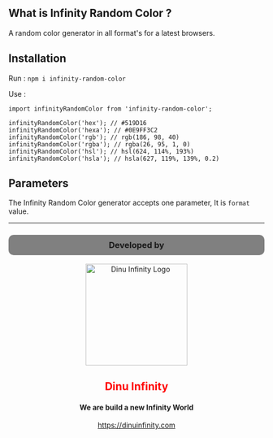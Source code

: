 ## What is Infinity Random Color ?

A random color generator in all format's for a latest browsers.

## Installation

Run : `npm i infinity-random-color`

Use :
```
import infinityRandomColor from 'infinity-random-color';

infinityRandomColor('hex'); // #519D16
infinityRandomColor('hexa'); // #0E9FF3C2
infinityRandomColor('rgb'); // rgb(186, 98, 40)
infinityRandomColor('rgba'); // rgba(26, 95, 1, 0)
infinityRandomColor('hsl'); // hsl(624, 114%, 193%)
infinityRandomColor('hsla'); // hsla(627, 119%, 139%, 0.2)
```

## Parameters

The Infinity Random Color generator accepts one parameter, It is `format` value.

<hr>

<div style="text-align: center">
    <h3 style="background:grey;padding:10px;border-radius:10px">Developed by</h3>
    <img src="https://user-images.githubusercontent.com/61558782/193070420-ff3c38af-8fe9-41c2-a35d-d50bd67809a9.png" alt="Dinu Infinity Logo" width="200" /><br>
    <h2 style="color:red">Dinu Infinity</h2>
    <h4>We are build a new Infinity World</h4>
    <a href="https://dinuinfinity.com">https://dinuinfinity.com</a>
</div>